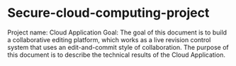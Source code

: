 # Secure-cloud-computing-project
Project name: Cloud Application
Goal: The goal of this document is to build a collaborative editing platform, which works as a live revision control system that uses an edit-and-commit style of collaboration. The purpose of this document is to describe the technical results of the Cloud Application.
